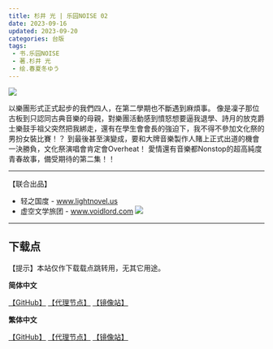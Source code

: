 ```yaml
---
title: 杉井 光 | 乐园NOISE 02
date: 2023-09-16
updated: 2023-09-20
categories: 台版
tags: 
 - 书.乐园NOISE
 - 著.杉井 光
 - 绘.春夏冬ゆう
---
```


![](https://cdn-ching-win.fonlego.com//upload_files/fonlego-rwd/prodpic/D_40127702.jpg)

以樂團形式正式起步的我們四人，在第二學期也不斷遇到麻煩事。
像是凜子那位古板到只認同古典音樂的母親，對樂團活動感到憤怒想要逼我退學、詩月的放克爵士樂鼓手祖父突然把我綁走，還有在學生會會長的強迫下，我不得不參加文化祭的男扮女裝比賽！？
到最後甚至演變成，要和大牌音樂製作人賭上正式出道的機會一決勝負，文化祭演唱會肯定會Overheat！
愛情還有音樂都Nonstop的超高純度青春故事，備受期待的第二集！！

---

【联合出品】

- 轻之国度 -
www.lightnovel.us
- 虚空文学旅团 -
www.voidlord.com
![](https://cdn.staticaly.com/gh/Minami926494/EPUB-COVER@main/logo.webp)

---

## 下载点

【提示】本站仅作下载载点跳转用，无其它用途。

**简体中文**

[【GitHub】](https://github.com/qtqtEricChiu/LightSnacks/raw/master/pages/source/23/Books/%5B%E6%9D%89%E4%BA%95%20%E5%85%89%5D.%E4%B9%90%E5%9B%ADNOISE.02.epub) [【代理节点】](https://ghproxy.com/https://github.com/qtqtEricChiu/LightSnacks/raw/master/pages/source/23/Books/%5B%E6%9D%89%E4%BA%95%20%E5%85%89%5D.%E4%B9%90%E5%9B%ADNOISE.02.epub) [【镜像站】](https://hub.nuaa.cf/qtqtEricChiu/LightSnacks/raw/master/pages/source/23/Books/%5B%E6%9D%89%E4%BA%95%20%E5%85%89%5D.%E4%B9%90%E5%9B%ADNOISE.02.epub)

**繁体中文**

[【GitHub】](https://github.com/qtqtEricChiu/LightSnacks/raw/master/pages/source/23/Books/%5Bzht%5D%5B%E6%9D%89%E4%BA%95%20%E5%85%89%5D.%E6%A8%82%E5%9C%92NOISE.02.epub) [【代理节点】](https://ghproxy.com/https://github.com/qtqtEricChiu/LightSnacks/raw/master/pages/source/23/Books/%5Bzht%5D%5B%E6%9D%89%E4%BA%95%20%E5%85%89%5D.%E6%A8%82%E5%9C%92NOISE.02.epub) [【镜像站】](https://hub.nuaa.cf/qtqtEricChiu/LightSnacks/raw/master/pages/source/23/Books/%5Bzht%5D%5B%E6%9D%89%E4%BA%95%20%E5%85%89%5D.%E6%A8%82%E5%9C%92NOISE.02.epub)